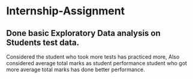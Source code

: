# Internship-Assignment
## Done basic Exploratory Data analysis on Students test data.
 Considered the student who took more tests has practiced more,
 Also considered average total marks as student performance 
 student who got more average total marks has done better performance.
